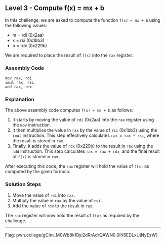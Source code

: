 ## Level 3 - Compute f(x) = mx + b

In this challenge, we are asked to compute the function `f(x) = mx + b` using the following values:

- m = rdi (0x2aa)
- x = rsi (0x1bb3)
- b = rdx (0x229b)

We are required to place the result of `f(x)` into the `rax` register.

### Assembly Code

```assembly
mov rax, rdi
imul rax, rsi
add rax, rdx
```

### Explanation

The above assembly code computes `f(x) = mx + b` as follows:

1. It starts by moving the value of `rdi` (0x2aa) into the `rax` register using the `mov` instruction.
2. It then multiplies the value in `rax` by the value of `rsi` (0x1bb3) using the `imul` instruction. This step effectively calculates `rax = rax * rsi`, where the result is stored in `rax`.
3. Finally, it adds the value of `rdx` (0x229b) to the result in `rax` using the `add` instruction. This step calculates `rax = rax + rdx`, and the final result of `f(x)` is stored in `rax`.

After executing this code, the `rax` register will hold the value of `f(x)` as computed by the given formula.

### Solution Steps

1. Move the value of `rdi` into `rax`.
2. Multiply the value in `rax` by the value of `rsi`.
3. Add the value of `rdx` to the result in `rax`.

The `rax` register will now hold the result of `f(x)` as required by the challenge.

---

Flag: pwn.college{gChn_M0Wb8kfByI2dRrAdrQAWN0.0lN5EDLxUjNyEzW}

